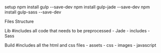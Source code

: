 setup
npm install gulp --save-dev
npm install gulp-jade --save-dev
npm install gulp-sass --save-dev

Files Structure

Lib
	#includes all code that needs to be preprocessed 
	- Jade
		- includes
	- Sass
	
Build
	#includes all the html and css files
	- assets
		- css
		- images
		- javascript
